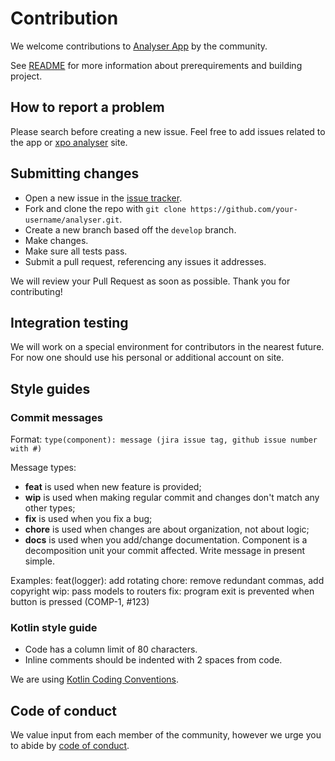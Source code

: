 # Contribution

We welcome contributions to [Analyser App](https://github.com/Prism-Labs/xpo-source-app) by the community.

See [README](https://github.com/Prism-Labs/xpo-source-app) for more information about prerequirements and building project.

## How to report a problem

Please search before creating a new issue. Feel free to add issues related to the app or [xpo analyser](https://xpo.network) site.

## Submitting сhanges

* Open a new issue in the [issue tracker](https://github.com/Prism-Labs/xpo-source-app/issues).
* Fork and clone the repo with `git clone https://github.com/your-username/analyser.git`.
* Create a new branch based off the `develop` branch.
* Make changes.
* Make sure all tests pass.
* Submit a pull request, referencing any issues it addresses.

We will review your Pull Request as soon as possible. Thank you for contributing!

## Integration testing

We will work on a special environment for contributors in the nearest future. For now one should use his personal or additional account on site.

## Style guides
### Commit messages

Format:
```type(component): message (jira issue tag, github issue number with #)```

Message types:
* **feat** is used when new feature is provided;
* **wip** is used when making regular commit and changes don't match any other types;
* **fix** is used when you fix a bug;
* **chore** is used when changes are about organization, not about logic;
* **docs** is used when you add/change documentation.
Component is a decomposition unit your commit affected. Write message in present simple.

Examples:
feat(logger): add rotating
chore: remove redundant commas, add copyright
wip: pass models to routers
fix: program exit is prevented when button is pressed (COMP-1, #123)

### Kotlin style guide
* Code has a column limit of 80 characters.
* Inline comments should be indented with 2 spaces from code.

We are using [Kotlin Coding Conventions](https://kotlinlang.org/docs/reference/coding-conventions.html).

## Code of conduct
We value input from each member of the community, however we urge you to abide by [code of conduct](https://github.com/Prism-Labs/xpo-source-app/blob/master/CODE_OF_CONDUCT.md).
